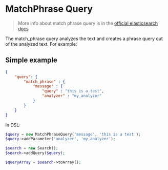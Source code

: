 # MatchPhrase Query

> More info about match phrase query is in the [official elasticsearch docs][1]

The match_phrase query analyzes the text and creates a phrase query out of the analyzed text. For example:

## Simple example

```JSON
{
    "query": {
        "match_phrase" : {
            "message" : {
                "query" : "this is a test",
                "analyzer" : "my_analyzer"
            }
        }
    }
}
```

In DSL:

```php
$query = new MatchPhraseQuery('message', 'this is a test');
$query->addParameter('analyzer', 'my_analyzer');

$search = new Search();
$search->addQuery($query);

$queryArray = $search->toArray();
```

[1]: https://www.elastic.co/guide/en/elasticsearch/reference/current/query-dsl-match-query-phrase.html
